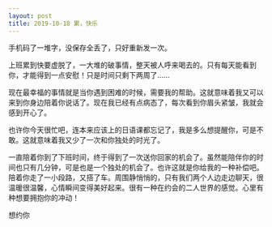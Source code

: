 ```yaml
---
layout: post
title: 2019-10-18 累，快乐
---
```


手机码了一堆字，没保存全丢了，只好重新发一次。

上班累到快要虚脱了，一大堆的破事情，整天被人呼来喝去的。只有每天能看到你，才能得到一点安慰！只是时间只剩下两周了……

现在最幸福的事情就是当你遇到困难的时候，需要我的帮助。这就意味着我又可以来到你身边陪着你说话了。现在我已经有点病态了，每次看到你眉头紧皱，我就会感到开心了。

也许你今天很忙吧，连本来应该上的日语课都忘记了，我是多么想提醒你，可是不敢。这就意味着我又少了一次和你独处的时光了。

一直陪着你到了下班时间，终于得到了一次送你回家的机会了。虽然能陪伴你的时间也只有几分钟，可是也是一个独处的机会了。也许这就是你给我的一种补偿吧。陪着你走了一小段路，又搭了车。周围静悄悄的，只有我们两个人边走边聊天，很温暖很温馨，心情瞬间变得美好起来。很有一种在约会的二人世界的感觉。心里有种想要拥抱你的冲动！

想约你